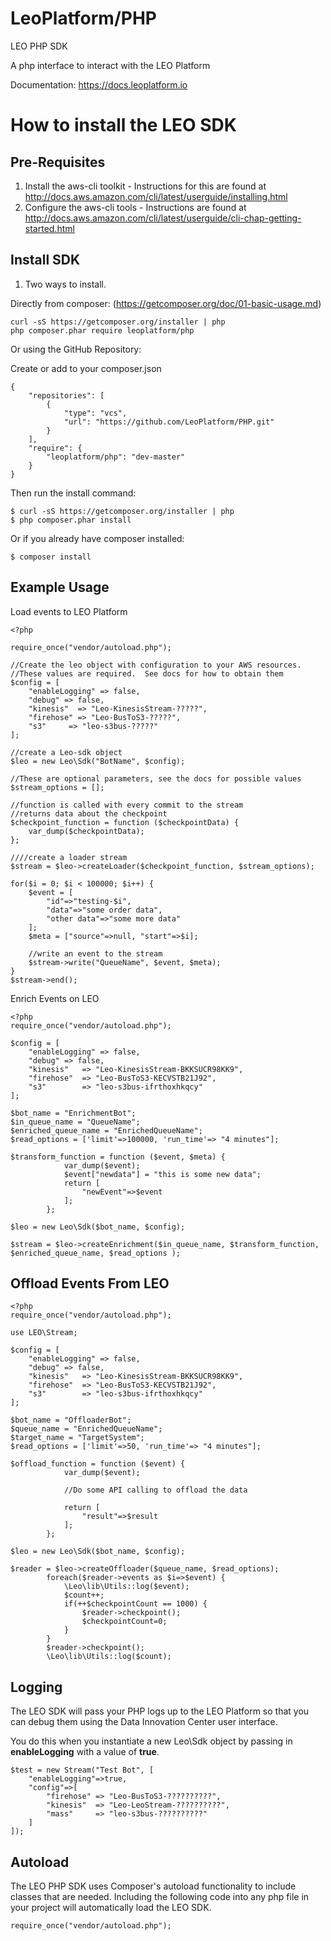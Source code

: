 LeoPlatform/PHP
===================

LEO PHP SDK

A php interface to interact with the LEO Platform

Documentation: https://docs.leoplatform.io

How to install the LEO SDK
===================================

Pre-Requisites
--------------
1. Install the aws-cli toolkit - Instructions for this are found at http://docs.aws.amazon.com/cli/latest/userguide/installing.html
2. Configure the aws-cli tools - Instructions are found at http://docs.aws.amazon.com/cli/latest/userguide/cli-chap-getting-started.html


Install SDK
-----------
1. Two ways to install.  
 
Directly from composer:  (https://getcomposer.org/doc/01-basic-usage.md)

```
curl -sS https://getcomposer.org/installer | php
php composer.phar require leoplatform/php
```

Or using the GitHub Repository:


Create or add to your composer.json

```
{
    "repositories": [
        {
            "type": "vcs",
            "url": "https://github.com/LeoPlatform/PHP.git"
        }
    ],
    "require": {
        "leoplatform/php": "dev-master"
    }
}
```

Then run the install command:  

```
$ curl -sS https://getcomposer.org/installer | php
$ php composer.phar install
```

Or if you already have composer installed:

```
$ composer install
```

Example Usage
-------------

Load events to LEO Platform

```
<?php

require_once("vendor/autoload.php");

//Create the leo object with configuration to your AWS resources.
//These values are required.  See docs for how to obtain them
$config = [
	"enableLogging"	=> false,
	"debug"	=> false,
	"kinesis"  => "Leo-KinesisStream-?????",
	"firehose" => "Leo-BusToS3-?????",
	"s3"     => "leo-s3bus-?????"		
];

//create a Leo-sdk object
$leo = new Leo\Sdk("BotName", $config);

//These are optional parameters, see the docs for possible values
$stream_options = [];

//function is called with every commit to the stream
//returns data about the checkpoint
$checkpoint_function = function ($checkpointData) {
	var_dump($checkpointData);
};

////create a loader stream
$stream = $leo->createLoader($checkpoint_function, $stream_options);

for($i = 0; $i < 100000; $i++) {
	$event = [
		"id"=>"testing-$i",
		"data"=>"some order data",
		"other data"=>"some more data"
	];
	$meta = ["source"=>null, "start"=>$i];
  
	//write an event to the stream
	$stream->write("QueueName", $event, $meta);
}
$stream->end();
```

Enrich Events on LEO 

```
<?php 
require_once("vendor/autoload.php");

$config = [
	"enableLogging"	=> false,
	"debug"	=> false,
	"kinesis"	=> "Leo-KinesisStream-BKKSUCR98KK9",
	"firehose"	=> "Leo-BusToS3-KECVSTB21J92",
	"s3"		=> "leo-s3bus-ifrthoxhkqcy"
];

$bot_name = "EnrichmentBot";
$in_queue_name = "QueueName";
$enriched_queue_name = "EnrichedQueueName";
$read_options = ['limit'=>100000, 'run_time'=> "4 minutes"];

$transform_function = function ($event, $meta) {
			var_dump($event);
			$event["newdata"] = "this is some new data";
			return [
				"newEvent"=>$event
			];
		};

$leo = new Leo\Sdk($bot_name, $config);

$stream = $leo->createEnrichment($in_queue_name, $transform_function, $enriched_queue_name, $read_options );
```

Offload Events From LEO
-----------------------

```
<?php 
require_once("vendor/autoload.php");

use LEO\Stream;

$config = [
	"enableLogging"	=> false,
	"debug"	=> false,
	"kinesis"	=> "Leo-KinesisStream-BKKSUCR98KK9",
	"firehose"	=> "Leo-BusToS3-KECVSTB21J92",
	"s3"		=> "leo-s3bus-ifrthoxhkqcy"
];

$bot_name = "OffloaderBot";
$queue_name = "EnrichedQueueName";
$target_name = "TargetSystem";
$read_options = ['limit'=>50, 'run_time'=> "4 minutes"];

$offload_function = function ($event) {
			var_dump($event);
			
			//Do some API calling to offload the data
			
			return [
				"result"=>$result
			];
		};

$leo = new Leo\Sdk($bot_name, $config);

$reader = $leo->createOffloader($queue_name, $read_options);
		foreach($reader->events as $i=>$event) {
			\Leo\lib\Utils::log($event);	
			$count++;
			if(++$checkpointCount == 1000) {
				$reader->checkpoint();
				$checkpointCount=0;
			}
		}
		$reader->checkpoint();
		\Leo\lib\Utils::log($count);

```


Logging
-------
The LEO SDK will pass your PHP logs up to the LEO Platform so that you can debug them using the Data Innovation Center user interface.

You do this when you instantiate a new Leo\Sdk object by passing in **enableLogging** with a value of **true**.

```
$test = new Stream("Test Bot", [
	"enableLogging"=>true,
	"config"=>[
		"firehose" => "Leo-BusToS3-??????????",
		"kinesis"  => "Leo-LeoStream-??????????",
		"mass"	   => "leo-s3bus-??????????"
	]
]);

```

Autoload
---------------------

The LEO PHP SDK uses Composer's autoload functionality to include classes that are needed.  Including the following code into any php file in your project will automatically load the LEO SDK.

```
require_once("vendor/autoload.php");
```
